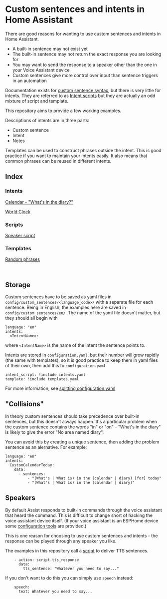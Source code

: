 # Custom sentences and intents in Home Assistant

There are good reasons for wanting to use custom sentences and intents in Home Assistant.

* A built-in sentence may not exist yet
* The built-in sentence may not return the exact response you are looking for
* You may want to send the response to a speaker other than the one in your Voice Assistant device
* Custom sentences give more control over input than sentence triggers in an automation

Documentation exists for [custom sentence syntax](https://developers.home-assistant.io/docs/voice/intent-recognition/template-sentence-syntax/), but there is very little for intents. They are referred to as [Intent scripts](https://www.home-assistant.io/integrations/intent_script/) but they are actually an odd mixture of script and template.

This repository aims to provide a few working examples.

Descriptions of intents are in three parts:

 * Custom sentence
 * Intent
 * Notes
   
Templates can be used to construct phrases outside the intent. This is good practice if you want to maintain your intents easily. It also means that common phrases can be reused in different intents.


## Index

### Intents

[Calendar - "What's in the diary?"](https://github.com/jackjourneyman/custom-sentences-and-intents-in-Home-Assistant/blob/main/calendar.md)

[World Clock](https://github.com/jackjourneyman/custom-sentences-and-intents-in-Home-Assistant/blob/main/world_clock.md)

### Scripts

[Speaker script](https://github.com/jackjourneyman/custom-sentences-and-intents-in-Home-Assistant/blob/main/speaker_script.md)

### Templates

[Random phrases](https://github.com/jackjourneyman/custom-sentences-and-intents-in-Home-Assistant/blob/main/random_phrases.md)

&nbsp;
## Storage

Custom sentences have to be saved as yaml files in ```config/custom_sentences/<language_code>/``` with a separate file for each sentence. Being in English, the examples here are saved in ```config/custom_sentences/en/```. The name of the yaml file doesn't matter, but they should all begin with
```
language: "en"
intents:
  <IntentName>:
```
where ```<IntentName>``` is the name of the intent the sentence points to.

Intents are stored in ```configuration.yaml```, but their number will grow rapidly (the same with templates), so it is good practice to keep them in yaml files of their own, then add this to ```configuration.yaml```
```
intent_script: !include intents.yaml
template: !include templates.yaml
```
For more information, see [splitting configuration.yaml](https://www.home-assistant.io/docs/configuration/splitting_configuration/)

## "Collisions"

In theory custom sentences should take precedence over built-in sentences, but this doesn't always happen. It's a particular problem when the custom sentence contains the words "in" or "on" - "What's in the diary" is likely to give the error "No area named diary".

You can avoid this by creating a unique sentence, then adding the problem sentence as an alernative. For example:
```
language: "en"
intents:
  CustomCalendarToday:
    data:
      - sentences:
          - "(What's | What is) in the (calendar | diary) [for] today"
          - "(What's | What is) in the (calendar | diary)"
```
## Speakers

By default Assist responds to built-in commands through the voice assistant that heard the command. This is difficult to change short of hacking the voice assistant device itself. (If your voice assistant is an ESPHome device some [configuration tools](https://esphome.io/components/voice_assistant.html) are provided.)

This is one reason for choosing to use custom sentences and intents - the response can be played through any speaker you like.

The examples in this repository call a [script](https://github.com/jackjourneyman/custom-sentences-and-intents-in-Home-Assistant/blob/main/speaker_script.md) to deliver TTS sentences.
```
    - action: script.tts_response
      data:
        tts_sentence: "Whatever you need to say..."
```
If you don't want to do this you can simply use ```speech``` instead:
```
    speech:
      text: Whatever you need to say...
```

